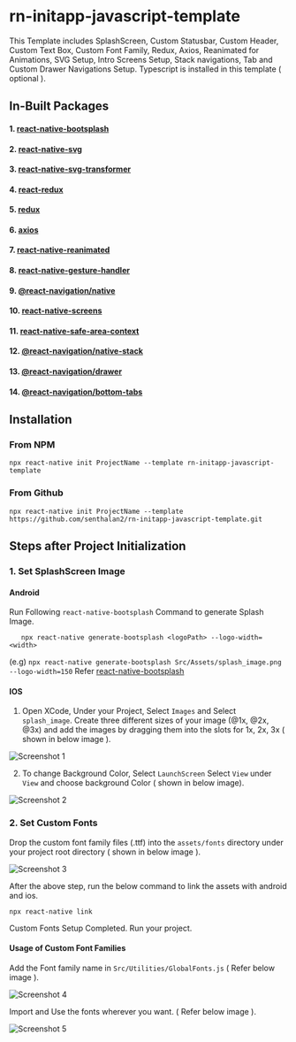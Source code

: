 # rn-initapp-javascript-template
This Template includes SplashScreen, Custom Statusbar, Custom Header, Custom Text Box, Custom Font Family,  Redux, Axios, Reanimated for Animations, SVG Setup, Intro Screens Setup, Stack navigations, Tab and Custom Drawer Navigations Setup. Typescript is installed in this template ( optional ).

## In-Built Packages

#### 1.  [react-native-bootsplash](https://www.npmjs.com/package/react-native-bootsplash)
#### 2.  [react-native-svg](https://www.npmjs.com/package/react-native-svg)
#### 3.  [react-native-svg-transformer](https://www.npmjs.com/package/react-native-svg-transformer)
#### 4.  [react-redux](https://www.npmjs.com/package/react-redux)
#### 5.  [redux](https://www.npmjs.com/package/redux)
#### 6.  [axios](https://axios-http.com/)
#### 7.  [react-native-reanimated](https://docs.swmansion.com/react-native-reanimated/)
#### 8.  [react-native-gesture-handler](https://docs.swmansion.com/react-native-gesture-handler/)
#### 9.  [@react-navigation/native](https://reactnavigation.org/)
#### 10.  [react-native-screens](https://www.npmjs.com/package/react-native-screens)
#### 11. [react-native-safe-area-context](https://www.npmjs.com/package/react-native-safe-area-context)
#### 12. [@react-navigation/native-stack](https://reactnavigation.org/docs/native-stack-navigator/)
#### 13. [@react-navigation/drawer](https://reactnavigation.org/docs/drawer-based-navigation/)
#### 14. [@react-navigation/bottom-tabs](https://reactnavigation.org/docs/bottom-tab-navigator/)

## Installation

### From NPM
    npx react-native init ProjectName --template rn-initapp-javascript-template

### From Github
    npx react-native init ProjectName --template https://github.com/senthalan2/rn-initapp-javascript-template.git

## Steps after Project Initialization
  ### 1. Set SplashScreen Image
  #### Android
  
  Run Following ```react-native-bootsplash``` Command to generate Splash Image.
    
       npx react-native generate-bootsplash <logoPath> --logo-width=<width>
  
  (e.g) ```npx react-native generate-bootsplash Src/Assets/splash_image.png --logo-width=150```
  Refer [react-native-bootsplash](https://www.npmjs.com/package/react-native-bootsplash)
  
    
  #### IOS
  
  1. Open XCode, Under your Project, Select ```Images``` and Select ```splash_image```. Create three different sizes of your image (@1x, @2x, @3x) and           add the images by dragging them into the slots for 1x, 2x, 3x ( shown in below image ).
    
  ![Screenshot 1](https://user-images.githubusercontent.com/43330632/160120112-fff17229-bc32-44c3-889b-3fe061e39a03.png)
 
  2. To change Background Color, Select ```LaunchScreen``` Select ```View``` under ```View``` and choose background Color ( shown in below image).

  ![Screenshot 2](https://user-images.githubusercontent.com/43330632/160225900-4c93c7f1-a96b-499c-893b-315569d6c25c.png)
  
  ### 2. Set Custom Fonts
  
  Drop the custom font family files (.ttf) into the ```assets/fonts``` directory under your project root directory ( shown in below image ).
  
  ![Screenshot 3](https://user-images.githubusercontent.com/43330632/160223350-21284c7a-adfb-4411-9f85-da93c7833693.png)
  
  After the above step, run the below command to link the assets with android and ios.
  
    npx react-native link
  
  Custom Fonts Setup Completed. Run your project.
  
  #### Usage of Custom Font Families
  
  Add the Font family name in ```Src/Utilities/GlobalFonts.js``` ( Refer below image ).
  
  ![Screenshot 4](https://user-images.githubusercontent.com/43330632/160224862-a9bb483c-e956-4387-b0cd-c25ab8f58a0a.png)

  Import and Use the fonts wherever you want. ( Refer below image ).
  
  ![Screenshot 5](https://user-images.githubusercontent.com/43330632/160224962-3ac80311-acf7-4917-a752-56faf3776a4e.png)


  





